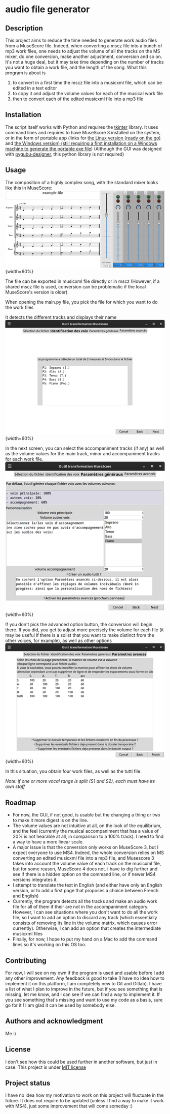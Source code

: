 # audio file generator

## Description
This project aims to reduce the time needed to generate work audio files from a MuseScore file.
Indeed, when converting a mscz file into a bunch of mp3 work files, one needs to adjust the volume of all the tracks on the MS mixer, do one conversion, make another adjustment, conversion and so on. It's not a huge deal, but it may take time depending on the number of tracks you want to obtain a work file, and the length of the song.
What this program is about is 
1) to convert in a first time the mscz file into a musicxml file, which can be edited in a text editor
2) to copy it and adjust the volume values for each of the musical work file
3) then to convert each of the edited musicxml file into a mp3 file

## Installation
The script itself works with Python and requires the [tkinter](https://docs.python.org/3/library/tkinter.html) library. 
It uses command lines and requires to have MuseScore 3 installed on the system, or in the form of portable app (links for [the Linux version (ready on the go)](https://ftp.osuosl.org/pub/musescore-nightlies/linux/3x/stable/MuseScore-3.6.2.548021370-x86_64.AppImage) and [the Windows version) (still requiring a first installation on a Windows machine to generate the portable exe file](https://portableapps.com/apps/music_video/musescore-portable-legacy-3))
(Although the GUI was designed with [pygubu-designer](https://github.com/alejandroautalan/pygubu-designer/wiki), this python library is not required)

## Usage
The composition of a highly complex song, with the standard mixer looks like this in MuseScore:  
![composition](images/composition.png){width=60%}

The file can be exported in musicxml file directly or in mscz (However, if a shared mscz file is used, conversion can be problematic if the local MuseScore's version is older).

When opening the main.py file, you pick the file for which you want to do the work files

It detects the different tracks and displays their name  
![fenetre2](images/fenetre2.png){width=60%}

In the next screen, you can select the accompaniment tracks (if any) as well as the volume values for the main track, minor and accompaniment tracks for each work file.  
![fenetre3](images/fenetre3.png){width=60%}

If you don't pick the advanced option button, the conversion will begin there. If you did, you get to adjust more precisely the volume for each file (it may be useful if there is a solist that you want to make distinct from the other voices, for example), as well as other options  
![fenetre4](images/fenetre4.png){width=60%}

In this situation, you obtain four work files, as well as the tutti file.

*Note: if one or more vocal range is split (S1 and S2), each must have its own staff*

## Roadmap
- For now, the GUI, if not good, is usable but the changing a thing or two to make it more digest is on the line.
- The volume values are not intuitive at all, on the look of the equilibrium, and the feel (currently the musical accompaniment that has a value of 20% is not hearable at all, in comparison to a 100% track). I need to find a way to have a more linear scale.
- A major issue is that the conversion only works on MuseScore 3, but I expect everyone to use MS4. Indeed, the whole conversion relies on MS converting an edited musicxml file into a mp3 file, and Musescore 3 takes into account the volume value of each track on the musicxml file, but for some reason, MuseScore 4 does not. I have to dig further and see if there is a hidden option on the command line, or if newer MS4 versions integrates it.
- I attempt to translate the text in English (and either have only an English version, or to add a first page that proposes a choice between French and English)
- Currently, the program detects all the tracks and make an audio work file for all of them if their are not in the accompaniment category. However, I can see situations where you don't want to do all the work file, so I want to add an option to discard any track (which essentially consists of removing its line in the volume matrix, which causes error currently). Otherwise, I can add an option that creates the intermediate musicxml files
- Finally, for now, I hope to put my hand on a Mac to add the command lines so it's working on this OS too.

## Contributing
For now, I will see on my own if the program is used and usable before I add any other improvement. 
Any feedback is good to take (I have no idea how to implement it on this platform, I am completely new to Git and Gitlab). I have a list of what I plan to improve in the future, but if you see something that is missing, let me know, and I can see if we can find a way to implement it. If you see something that's missing and want to use my code as a basis, sure go for it ! I am glad it can be used by somebody else.

## Authors and acknowledgment
Me :)

## License
I don't see how this could be used further in another software, but just in case:
This project is under [MIT license](https://opensource.org/license/mit/)

## Project status
I have no idea how my motivation to work on this project will fluctuate in the future. It does not require to be updated (unless I find a way to make it work with MS4), just some improvement that will come someday :)
